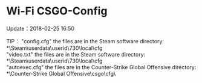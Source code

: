 # Wi-Fi CSGO-Config
Update：2018-02-25 16:50

TIP：
"config.cfg" the files are in the Steam software directory: *\Steam\userdata\userid\730\local\cfg\
"video.txt" the files are in the Steam software directory: *\Steam\userdata\userid\730\local\cfg\
"autoexec.cfg" the files are in the Counter-Strike Global Offensive directory: *\Counter-Strike Global Offensive\csgo\cfg\
